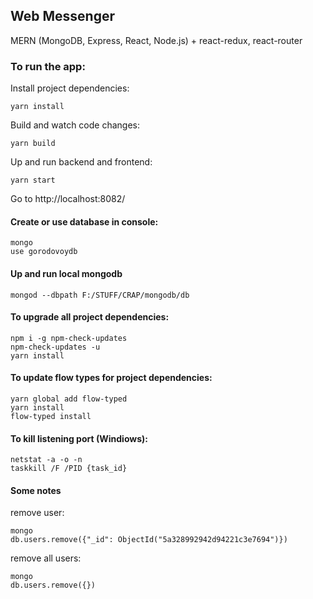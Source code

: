 ## Web Messenger

MERN (MongoDB, Express, React, Node.js) + react-redux, react-router



### To run the app:

Install project dependencies:
```
yarn install
```

Build and watch code changes:
```
yarn build
```

Up and run backend and frontend:
```
yarn start
```

Go to http://localhost:8082/




#### Create or use database in console:
```
mongo
use gorodovoydb
```

#### Up and run local mongodb
```
mongod --dbpath F:/STUFF/CRAP/mongodb/db
```

#### To upgrade all project dependencies:
```
npm i -g npm-check-updates
npm-check-updates -u
yarn install
```

#### To update flow types for project dependencies:
```
yarn global add flow-typed
yarn install
flow-typed install
```

#### To kill listening port (Windiows):
```
netstat -a -o -n
taskkill /F /PID {task_id}
```


#### Some notes
remove user:
```
mongo
db.users.remove({"_id": ObjectId("5a328992942d94221c3e7694")})
```
remove all users:
```
mongo
db.users.remove({})
```
